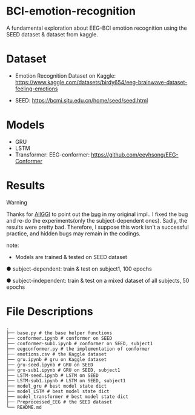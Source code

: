# BCI-emotion-recognition
A fundamental exploration about EEG-BCI emotion recognition using the SEED dataset & dataset from kaggle.

# Dataset

- Emotion Recognition Dataset on Kaggle: https://www.kaggle.com/datasets/birdy654/eeg-brainwave-dataset-feeling-emotions

- SEED: https://bcmi.sjtu.edu.cn/home/seed/seed.html

# Models 

- GRU
- LSTM
- Transformer: EEG-conformer: https://github.com/eeyhsong/EEG-Conformer

# Results
<!-- 
| model     | subject-dependent | subject-independent |
| --------- | ----------------- | ------------------- |
| GRU       | 0.9934            | 0.9737              |
| LSTM      | 0.9657            | 0.9665              |
| Conformer | 0.9974            | 0.9998              | -->

> [!warning]
> Thanks for [AllGGI](https://github.com/AllGGI) to point out the [bug](https://github.com/yunzinan/BCI-emotion-recognition/issues/1) in my original impl.. I fixed the bug and re-do the experiments(only the subject-dependent ones). Sadly, the results were pretty bad. Therefore, I suppose this work isn't a successful practice, and hidden bugs may remain in the codings.



note: 

- Models are trained & tested on SEED dataset

● subject-dependent: train & test on subject1, 100 epochs

● subject-independent: train & test on a mixed dataset of all subjects, 50 epochs


# File Descriptions

```
.
├── base.py # the base helper functions
├── conformer.ipynb # conformer on SEED 
├── conformer-sub1.ipynb # conformer on SEED, subject1
├── eegconformer.py # the implementation of conformer
├── emotions.csv # the Kaggle dataset
├── gru.ipynb # gru on Kaggle dataset
├── gru-seed.ipynb # GRU on SEED 
├── gru-sub1.ipynb # GRU on SEED, subject1
├── LSTM-seed.ipynb # LSTM on SEED
├── LSTM-sub1.ipynb # LSTM on SEED, subject1
├── model_gru # best model state dict 
├── model_LSTM # best model state dict
├── model_transformer # best model state dict
├── Preprocessed_EEG # the SEED dataset 
└── README.md
```
